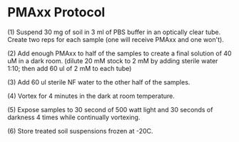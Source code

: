 # PMAxx Protocol

(1)	Suspend 30 mg of soil in 3 ml of PBS buffer in an optically clear tube. Create two reps for each sample (one will receive PMAxx and one won't).

(2)	Add enough PMAxx to half of the samples to create a final solution of 40 uM in a dark room. (dilute 20 mM stock to 2 mM by adding sterile water 1:10; then add 60 ul of 2 mM to each tube)

(3) Add 60 ul sterile NF water to the other half of the samples.

(4)	Vortex for 4 minutes in the dark at room temperature.

(5)	Expose samples to 30 second of 500 watt light and 30 seconds of darkness 4 times while continually vortexing.

(6)	Store treated soil suspensions frozen at -20C.
